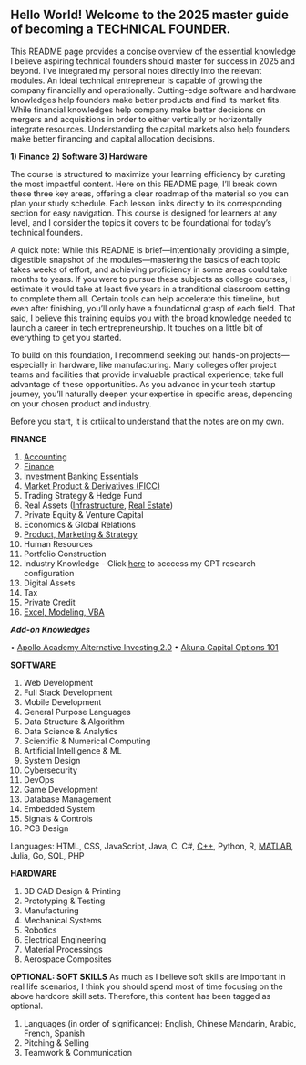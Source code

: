 ## Hello World! Welcome to the 2025 master guide of becoming a TECHNICAL FOUNDER. 

This README page provides a concise overview of the essential knowledge I believe aspiring technical founders should master for success in 2025 and beyond. I've integrated my personal notes directly into the relevant modules. An ideal technical entrepreneur is capable of growing the company financially and operationally. Cutting-edge software and hardware knowledges help founders make better products and find its market fits. While financial knowledges help company make better decisions on mergers and acquisitions in order to either vertically or horizontally integrate resources. Understanding the capital markets also help founders make better financing and capital allocation decisions. 

**1) Finance**
**2) Software**
**3) Hardware**

The course is structured to maximize your learning efficiency by curating the most impactful content. Here on this README page, I’ll break down these three key areas, offering a clear roadmap of the material so you can plan your study schedule. Each lesson links directly to its corresponding section for easy navigation. This course is designed for learners at any level, and I consider the topics it covers to be foundational for today’s technical founders. 

A quick note: While this README is brief—intentionally providing a simple, digestible snapshot of the modules—mastering the basics of each topic takes weeks of effort, and achieving proficiency in some areas could take months to years. If you were to pursue these subjects as college courses, I estimate it would take at least five years in a tranditional classroom setting to complete them all. Certain tools can help accelerate this timeline, but even after finishing, you’ll only have a foundational grasp of each field. That said, I believe this training equips you with the broad knowledge needed to launch a career in tech entrepreneurship. It touches on a little bit of everything to get you started.

To build on this foundation, I recommend seeking out hands-on projects—especially in hardware, like manufacturing. Many colleges offer project teams and facilities that provide invaluable practical experience; take full advantage of these opportunities. As you advance in your tech startup journey, you’ll naturally deepen your expertise in specific areas, depending on your chosen product and industry.

Before you start, it is crtiical to understand that the notes are on my own.

**FINANCE**
1) [Accounting](https://oil-mink-141.notion.site/Accounting-1c3b5269fa23805baac8de19be2b2ae9?pvs=73)
2) [Finance](https://oil-mink-141.notion.site/Finance-1c3b5269fa238049ae4cd979e16b610a)
3) [Investment Banking Essentials](https://oil-mink-141.notion.site/Investment-Banking-Essentials-177b5269fa23805192f5f93466996b4c)
4) [Market Product & Derivatives (FICC)](https://oil-mink-141.notion.site/Market-Products-Derivatives-FICC-1c3b5269fa238080a77ff911e3346ea8?pvs=4)
5) Trading Strategy & Hedge Fund
6) Real Assets ([Infrastructure](https://oil-mink-141.notion.site/Infrastructure-1b1b5269fa238043a2dedcda0e0bac9d?pvs=4), [Real Estate](https://oil-mink-141.notion.site/Real-Estate-1c1b5269fa2380688481f06c833e60ae?pvs=730))
7) Private Equity & Venture Capital
8) Economics & Global Relations
9) [Product, Marketing & Strategy](https://oil-mink-141.notion.site/Product-Marketing-and-Strategy-1c3b5269fa2380d4b7c2fc749028cf0d?pvs=4)
10) Human Resources
11) Portfolio Construction
12) Industry Knowledge - Click [here](https://chatgpt.com/g/g-67d7450622a48191946660169e496266-industry-research) to acccess my GPT research configuration 
13) Digital Assets
14) Tax
15) Private Credit
16) [Excel, Modeling, VBA](https://oil-mink-141.notion.site/Excel-Modeling-VBA-1a3b5269fa23801eb497e8415b97b2d7?pvs=73)

  ***Add-on Knowledges***
  
• [Apollo Academy Alternative Investing 2.0](https://oil-mink-141.notion.site/Apollo-Academy-17db5269fa238009acd9e8d1fd70d1d6?pvs=4)
• [Akuna Capital Options 101](https://oil-mink-141.notion.site/Akuna-Options-101-178b5269fa2380a2b0cfead306e262ee?pvs=4)

**SOFTWARE**
1) Web Development
2) Full Stack Development
3) Mobile Development
4) General Purpose Languages
5) Data Structure & Algorithm
6) Data Science & Analytics
7) Scientific & Numerical Computing
8) Artificial Intelligence & ML
9) System Design
10) Cybersecurity
11) DevOps
12) Game Development
13) Database Management
14) Embedded System
15) Signals & Controls
16) PCB Design

Languages: HTML, CSS, JavaScript, Java, C, C#, [C++](https://oil-mink-141.notion.site/C-163b5269fa2380819db5e320648cbf0a?pvs=4), Python, R, [MATLAB](https://oil-mink-141.notion.site/C-163b5269fa2380819db5e320648cbf0a?pvs=4), Julia, Go, SQL, PHP

**HARDWARE**
1) 3D CAD Design & Printing
2) Prototyping & Testing
3) Manufacturing
4) Mechanical Systems
5) Robotics
6) Electrical Engineering
7) Material Processings
8) Aerospace Composites

**OPTIONAL: SOFT SKILLS**
As much as I believe soft skills are important in real life scenarios, I think you should spend most of time focusing on the above hardcore skill sets. Therefore, this content has been tagged as optional.

1) Languages (in order of significance): English, Chinese Mandarin, Arabic, French, Spanish
2) Pitching & Selling
3) Teamwork & Communication





